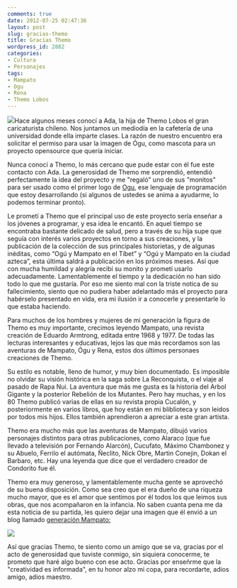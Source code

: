 ```yaml
---
comments: true
date: 2012-07-25 02:47:36
layout: post
slug: gracias-themo
title: Gracias Themo
wordpress_id: 2882
categories:
- Cultura
- Personajes
tags:
- Mampato
- Ogu
- Rena
- Themo Lobos
---
```


[![](http://www.lnds.net/blog/wp-content/uploads/2012/07/Ogu.png)](http://www.lnds.net/blog/wp-content/uploads/2012/07/Ogu.png)Hace algunos meses conocí a Ada, la hija de Themo Lobos el gran caricaturista chileno. Nos juntamos un mediodía en la cafetería de una universidad donde ella imparte clases. La razón de nuestro encuentro era solicitar el permiso para usar la imagen de Ógu, como mascota para un proyecto opensource que quería iniciar.

Nunca conocí a Themo, lo más cercano que pude estar con él fue este contacto con Ada. La generosidad de Themo me sorprendió, entendió perfectamente la idea del proyecto y me "regaló" uno de sus "monitos" para ser usado como el primer logo de [Ogu](http://www.ogu-lang.org/), ese lenguaje de programación que estoy desarrollando (si algunos de ustedes se anima a ayudarme, lo podemos terminar pronto).

Le prometí a Themo que el principal uso de este proyecto sería enseñar a los jóvenes a programar, y esa idea le encantó. En aquel tiempo se encontraba bastante delicado de salud, pero a través de su hija supe que seguía con interés varios proyectos en torno a sus creaciones, y la publicación de la colección de sus principales historietas, y de algunas inéditas, como “Ogú y Mampato en el Tíbet” y “Ogú y Mampato en la ciudad azteca”, esta última saldrá a publicación en los próximos meses. Así que con mucha humildad y alegría recibí su monito y prometí usarlo adecuadamente. Lamentablemente el tiempo y la dedicación no han sido todo lo que me gustaría. Por eso me siento mal con la triste notica de su fallecimiento, siento que no pudiera haber adelantado más el proyecto para habérselo presentado en vida, era mi ilusión ir a conocerle y presentarle lo que estaba haciendo.

Para muchos de los hombres y mujeres de mi generación la figura de Themo es muy importante, crecimos leyendo Mampato, una revista creación de Eduardo Armtrong, editada entre 1968 y 1977. De todas las lecturas interesantes y educativas, lejos las que más recordamos son las aventuras de Mampato, Ógu y Rena, estos dos últimos personaes creaciones de Themo.

Su estilo es notable, lleno de humor, y muy bien documentado. Es imposible no olvidar su visión histórica en la saga sobre La Reconquista, o el viaje al pasado de Rapa Nui. La aventura que más me gusta es la historia del Arbol Gigante y la posterior Rebelión de los Mutantes. Pero hay muchas, y en los 80 Themo publicó varias de ellas en su revista propia Cucalón, y posteriormente en varios libros, que hoy están en mi bliblioteca y son leidos por todos mis hijos. Ellos también aprendieron a apreciar a este gran artista.

Themo era mucho más que las aventuras de Mampato, dibujó varios personajes distintos para otras publicaciones, como Alaraco (que fue llevado a televisión por Fernando Alarcón), Cucufato, Máximo Chambonez y su Abuelo, Ferrilo el autómata, Ñeclito, Nick Obre, Martin Conejin, Dokan el Barbaro, etc. Hay una leyenda que dice que el verdadero creador de Condorito fue él.

Themo era muy generoso, y lamentablemente mucha gente se aprovechó de su buena disposición. Como sea creo que el era dueño de una riqueza mucho mayor, que es el amor que sentimos por él todos los que leimos sus obras, que nos acompañaron en la infancia. No saben cuanta pena me da esta noticia de su partida, les quiero dejar una imagen que él envió a un blog llamado [generación Mampato:](http://generacionmampato.blogspot.com/)




[![](http://www.lnds.net/blog/wp-content/uploads/2012/07/Themo_aconseja_a_Generaci_n_Mampato-989x1024.jpg)](http://www.lnds.net/blog/wp-content/uploads/2012/07/Themo_aconseja_a_Generaci_n_Mampato.jpg)


Así que gracias Themo, te siento como un amigo que se va, gracias por el acto de generosidad que tuviste conmigo, sin siquiera conocerme, te prometo que haré algo bueno con ese acto. Gracias por enseñrme que la "creatividad es informada", en tu honor alzo mi copa, para recordarte, adios amigo, adios maestro.
